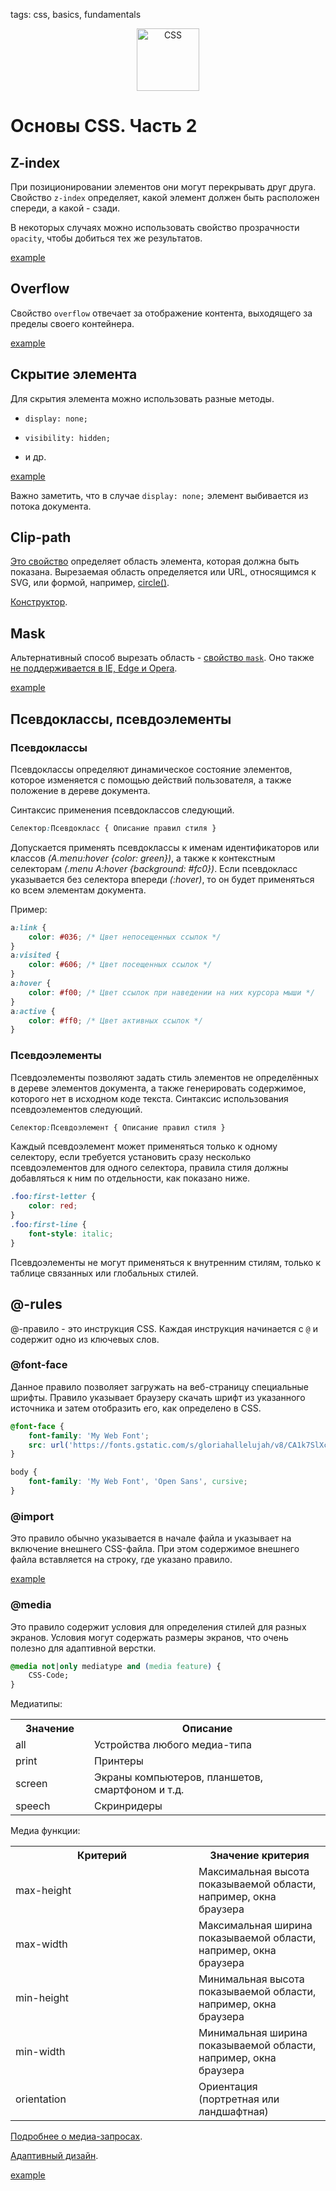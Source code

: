 tags: css, basics, fundamentals

<p align="center">
    <img
        width='100'
        title='CSS'
        src="https://s3.amazonaws.com/media-p.slid.es/uploads/130700/images/1755306/css3.svg"
    />
</p>

# Основы CSS. Часть 2

## Z-index

При позиционировании элементов они могут перекрывать друг друга. Свойство `z-index` определяет, какой элемент должен быть расположен спереди, а какой - сзади.

В некоторых случаях можно использовать свойство прозрачности `opacity`, чтобы добиться тех же результатов.

[example](http://jsbin.com/xupelekafe/edit?html,css,output)

## Overflow

Свойство `overflow` отвечает за отображение контента, выходящего за пределы своего контейнера.

[example](http://jsbin.com/fekume/edit?html,css,output)

## Скрытие элемента

Для скрытия элемента можно использовать разные методы.

-   `display: none;`

-   `visibility: hidden;`

-   и др.

[example](http://jsbin.com/saxupaf/edit?html,css,output)

Важно заметить, что в случае `display: none;` элемент выбивается из потока документа.

## Clip-path

[Это свойство](https://developer.mozilla.org/en-US/docs/Web/CSS/clip-path) определяет область элемента, которая должна быть показана. Вырезаемая область определяется или URL, относящимся к SVG, или формой, например, [circle()](https://developer.mozilla.org/en-US/docs/Web/SVG/Element/circle).

[Конструктор](https://bennettfeely.com/clippy/).

## Mask

Альтернативный способ вырезать область - [свойство `mask`](https://developer.mozilla.org/en-US/docs/Web/CSS/mask). Оно также [не поддерживается в IE, Edge и Opera](https://caniuse.com/#search=mask).

[example](http://jsbin.com/kigepuzezo/edit?html,css,output)

## Псевдоклассы, псевдоэлементы

### Псевдоклассы

Псевдоклассы определяют динамическое состояние элементов, которое изменяется с помощью действий пользователя, а также положение в дереве документа.

Синтаксис применения псевдоклассов следующий.

```css
Селектор:Псевдокласс { Описание правил стиля }
```

Допускается применять псевдоклассы к именам идентификаторов или классов _(A.menu:hover {color: green})_, а также к контекстным селекторам _(.menu A:hover {background: #fc0})_. Если псевдокласс указывается без селектора впереди _(:hover)_, то он будет применяться ко всем элементам документа.

Пример:

```css
a:link {
    color: #036; /* Цвет непосещенных ссылок */
}
a:visited {
    color: #606; /* Цвет посещенных ссылок */
}
a:hover {
    color: #f00; /* Цвет ссылок при наведении на них курсора мыши */
}
a:active {
    color: #ff0; /* Цвет активных ссылок */
}
```

### Псевдоэлементы

Псевдоэлементы позволяют задать стиль элементов не определённых в дереве элементов документа, а также генерировать содержимое, которого нет в исходном коде текста. Синтаксис использования псевдоэлементов следующий.

```css
Селектор:Псевдоэлемент { Описание правил стиля }
```

Каждый псевдоэлемент может применяться только к одному селектору, если требуется установить сразу несколько псевдоэлементов для одного селектора, правила стиля должны добавляться к ним по отдельности, как показано ниже.

```css
.foo:first-letter {
    color: red;
}
.foo:first-line {
    font-style: italic;
}
```

Псевдоэлементы не могут применяться к внутренним стилям, только к таблице связанных или глобальных стилей.

## @-rules

@-правило - это инструкция CSS. Каждая инструкция начинается с `@` и содержит одно из ключевых слов.

### @font-face

Данное правило позволяет загружать на веб-страницу специальные шрифты. Правило указывает браузеру скачать шрифт из указанного источника и затем отобразить его, как определено в CSS.

```css
@font-face {
    font-family: 'My Web Font';
    src: url('https://fonts.gstatic.com/s/gloriahallelujah/v8/CA1k7SlXcY5kvI81M_R28cNDay8z-hHR7F16xrcXsJw.woff2');
}

body {
    font-family: 'My Web Font', 'Open Sans', cursive;
}
```

### @import

Это правило обычно указывается в начале файла и указывает на включение внешнего CSS-файла. При этом содержимое внешнего файла вставляется на строку, где указано правило.

[example](http://jsbin.com/rakevu/edit?html,css,output)

### @media

Это правило содержит условия для определения стилей для разных экранов. Условия могут содержать размеры экранов, что очень полезно для адаптивной верстки.

```css
@media not|only mediatype and (media feature) {
    CSS-Code;
}
```

Медиатипы:

<table>
    <tbody>
    <tr>
        <th style="width: 25%;">Значение</th>
        <th>Описание</th>
    </tr>
    <tr>
        <td>all</td>
        <td>Устройства любого медиа-типа</td>
    </tr>
    <tr>
        <td>print</td>
        <td>Принтеры</td>
    </tr>
    <tr>
        <td>screen</td>
        <td>Экраны компьютеров, планшетов, смартфоном и т.д.</td>
    </tr>
    <tr>
        <td>speech</td>
        <td>Скринридеры</td>
    </tr>
    </tbody>
</table>

Медиа функции:

<table>
    <tbody>
    <tr>
        <th style="width: 277px;">Критерий</th>
        <th>Значение критерия</th>
    </tr>
    <tr>
        <td style="width: 277px;">max-height</td>
        <td>Максимальная высота показываемой области, например, окна браузера</td>
    </tr>
    <tr>
        <td style="width: 277px;">max-width</td>
        <td>Максимальная ширина показываемой области, например, окна браузера</td>
    </tr>
    <tr>
        <td style="width: 277px;">min-height</td>
        <td>Минимальная высота показываемой области, например, окна браузера</td>
    </tr>
    <tr>
        <td style="width: 277px;">min-width</td>
        <td>Минимальная ширина показываемой области, например, окна браузера</td>
    </tr>
    <tr>
        <td style="width: 277px;">orientation</td>
        <td>Ориентация (портретная или ландшафтная)</td>
    </tr>
    </tbody>
</table>

[Подробнее о медиа-запросах](http://htmlbook.ru/css/value/media).

[Адаптивный дизайн](https://webref.ru/layout/advanced-html-css/responsive-web-design).

[example](http://jsbin.com/vetoce/edit?html,css,output)
